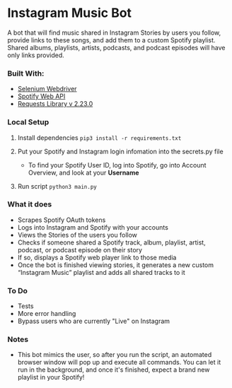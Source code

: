 # Instagram Music Bot
A bot that will find music shared in Instagram Stories by users you follow, provide links to these songs, and add them to a custom Spotify playlist. Shared albums, playlists, artists, podcasts, and podcast episodes will have only links provided.

### Built With:
* [Selenium Webdriver]
* [Spotify Web API]
* [Requests Library v 2.23.0]

### Local Setup
1) Install dependencies
`pip3 install -r requirements.txt`

2) Put your Spotify and Instagram login infomation into the secrets.py file
    * To find your Spotify User ID, log into Spotify, go into Account Overview, and look at your **Username**

3) Run script
`python3 main.py`

  [Selenium Webdriver]: <https://www.selenium.dev/documentation/en/webdriver/>
  [Spotify Web API]: <https://developer.spotify.com/documentation/web-api/>
  [Requests Library v 2.23.0]: <https://requests.readthedocs.io/en/master/>

### What it does
* Scrapes Spotify OAuth tokens
* Logs into Instagram and Spotify with your accounts
* Views the Stories of the users you follow
* Checks if someone shared a Spotify track, album, playlist, artist, podcast, or podcast episode on their story
* If so, displays a Spotify web player link to those media
* Once the bot is finished viewing stories, it generates a new custom “Instagram Music” playlist and adds all shared tracks to it

### To Do
* Tests
* More error handling
* Bypass users who are currently "Live" on Instagram

### Notes
* This bot mimics the user, so after you run the script, an automated browser window will pop up and execute all commands. You can let it run in the background, and once it's finished, expect a brand new playlist in your Spotify!

